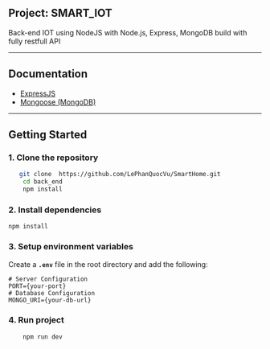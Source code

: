 
## Project: SMART_IOT

Back-end IOT using NodeJS with Node.js, Express, MongoDB  build with fully restfull API


---
## Documentation

- [ExpressJS](https://expressjs.com/)  
- [Mongoose (MongoDB)](https://mongoosejs.com/)  

---
## Getting Started
### 1. Clone the repository
```bash
   git clone  https://github.com/LePhanQuocVu/SmartHome.git
    cd back_end
    npm install
```
### 2. Install dependencies
```
npm install
```
### 3. Setup environment variables
Create a **`.env`** file in the root directory and add the following:  

```env
# Server Configuration
PORT={your-port}
# Database Configuration
MONGO_URI={your-db-url}
```

### 4. Run project

```bash
    npm run dev
```

